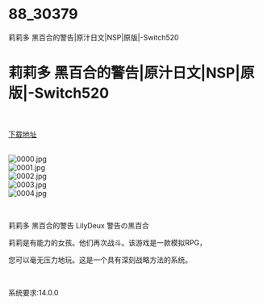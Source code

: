 # 88_30379
莉莉多 黑百合的警告|原汁日文|NSP|原版|-Switch520
# 莉莉多 黑百合的警告|原汁日文|NSP|原版|-Switch520
 <br/></br>
[下载地址](https://www.switch520.cc/article/30379 "下载地址")
<br/></br>

<p><img title="0000.jpg" src="https://www.switch520.cc/muke_img/2022_04_28_cbb4666d0f3b0.jpg" alt="0000.jpg"><br>
<img title="0001.jpg" src="https://www.switch520.cc/muke_img/2022_04_28_90d89b19defa9.jpg" alt="0001.jpg"><br>
<img title="0002.jpg" src="https://www.switch520.cc/muke_img/2022_04_28_91e4bce21b142.jpg" alt="0002.jpg"><br>
<img title="0003.jpg" src="https://www.switch520.cc/muke_img/2022_04_28_aefaad29a778f.jpg" alt="0003.jpg"><br>
<img title="0004.jpg" src="https://www.switch520.cc/muke_img/2022_04_28_3080cedc1b8c3.jpg" alt="0004.jpg"></p>
<p>&nbsp;</p>
<p>莉莉多 黑百合的警告 LilyDeux 警告の黑百合</p>
<p>莉莉是有能力的女孩。他们再次战斗。该游戏是一款模拟RPG，</p>
<p>您可以毫无压力地玩。这是一个具有深刻战略方法的系统。</p>
<p>&nbsp;</p>
<p>系统要求:14.0.0</p>




